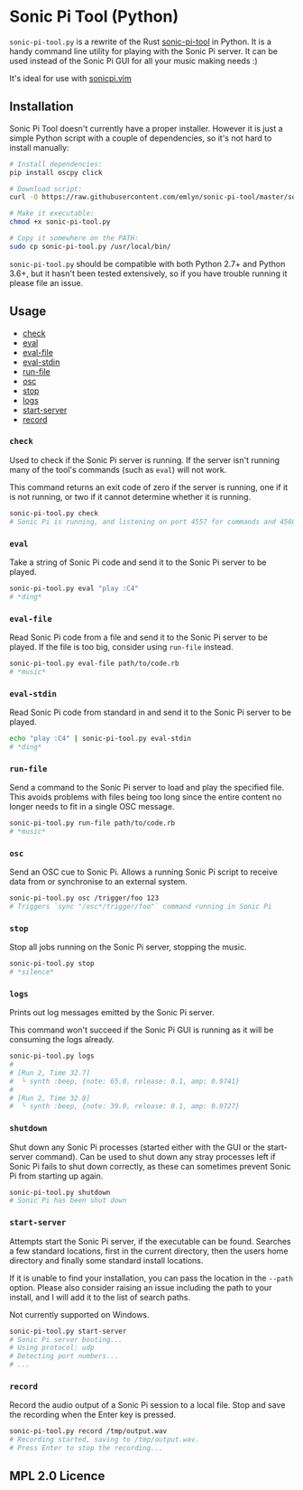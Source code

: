 Sonic Pi Tool (Python)
=============

`sonic-pi-tool.py` is a rewrite of the Rust [sonic-pi-tool](https://github.com/lpil/sonic-pi-tool) in Python.
It is a handy command line utility for playing with the Sonic Pi
server. It can be used instead of the Sonic Pi GUI for all your music making
needs :)

It's ideal for use with [sonicpi.vim](https://github.com/dermusikman/sonicpi.vim)


## Installation

Sonic Pi Tool doesn't currently have a proper installer.
However it is just a simple Python script with a couple of dependencies,
so it's not hard to install manually:

```sh
# Install dependencies:
pip install oscpy click

# Download script:
curl -O https://raw.githubusercontent.com/emlyn/sonic-pi-tool/master/sonic-pi-tool.py

# Make it executable:
chmod +x sonic-pi-tool.py

# Copy it somewhere on the PATH:
sudo cp sonic-pi-tool.py /usr/local/bin/
```

`sonic-pi-tool.py` should be compatible with both Python 2.7+ and Python 3.6+,
but it hasn't been tested extensively, so if you have trouble running it please file an issue.


## Usage

- [check](#check)
- [eval](#eval)
- [eval-file](#eval-file)
- [eval-stdin](#eval-stdin)
- [run-file](#run-file)
- [osc](#osc)
- [stop](#stop)
- [logs](#logs)
- [start-server](#start-server)
- [record](#record)


### `check`

Used to check if the Sonic Pi server is running. If the server isn't running
many of the tool's commands (such as `eval`) will not work.

This command returns an exit code of zero if the server is running,
one if it is not running, or two if it cannot determine whether it is running.

```sh
sonic-pi-tool.py check
# Sonic Pi is running, and listening on port 4557 for commands and 4560 for OSC
```


### `eval`

Take a string of Sonic Pi code and send it to the Sonic Pi server to be
played.

```sh
sonic-pi-tool.py eval "play :C4"
# *ding*
```


### `eval-file`

Read Sonic Pi code from a file and send it to the Sonic Pi server to be
played. If the file is too big, consider using `run-file` instead.

```sh
sonic-pi-tool.py eval-file path/to/code.rb
# *music*
```


### `eval-stdin`

Read Sonic Pi code from standard in and send it to the Sonic Pi server to be
played.

```sh
echo "play :C4" | sonic-pi-tool.py eval-stdin
# *ding*
```


### `run-file`

Send a command to the Sonic Pi server to load and play the specified file.
This avoids problems with files being too long since the entire content no longer
needs to fit in a single OSC message.

```sh
sonic-pi-tool.py run-file path/to/code.rb
# *music*
```


### `osc`

Send an OSC cue to Sonic Pi.
Allows a running Sonic Pi script to receive data from or synchronise to an external system.

``` sh
sonic-pi-tool.py osc /trigger/foo 123
# Triggers `sync "/osc*/trigger/foo"` command running in Sonic Pi
```


### `stop`

Stop all jobs running on the Sonic Pi server, stopping the music.

```sh
sonic-pi-tool.py stop
# *silence*
```


### `logs`

Prints out log messages emitted by the Sonic Pi server.

This command won't succeed if the Sonic Pi GUI is running as it will be
consuming the logs already.

```sh
sonic-pi-tool.py logs
#
# [Run 2, Time 32.7]
#  └ synth :beep, {note: 65.0, release: 0.1, amp: 0.9741}
#
# [Run 2, Time 32.8]
#  └ synth :beep, {note: 39.0, release: 0.1, amp: 0.9727}
```


### `shutdown`

Shut down any Sonic Pi processes (started either with the GUI or the start-server command).
Can be used to shut down any stray processes left if Sonic Pi fails to shut down correctly,
as these can sometimes prevent Sonic Pi from starting up again.

``` sh
sonic-pi-tool.py shutdown
# Sonic Pi has been shut down
```


### `start-server`

Attempts start the Sonic Pi server, if the executable can be found.
Searches a few standard locations, first in the current directory,
then the users home directory
and finally some standard install locations.

If it is unable to find your installation, you can pass the location in the `--path` option.
Please also consider raising an issue including the path to your install,
and I will add it to the list of search paths.

Not currently supported on Windows.

```sh
sonic-pi-tool.py start-server
# Sonic Pi server booting...
# Using protocol: udp
# Detecting port numbers...
# ...
```


### `record`

Record the audio output of a Sonic Pi session to a local file.
Stop and save the recording when the Enter key is pressed.

```sh
sonic-pi-tool.py record /tmp/output.wav
# Recording started, saving to /tmp/output.wav.
# Press Enter to stop the recording...
```


## MPL 2.0 Licence
